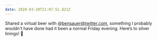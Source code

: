 ```yaml
---
date: 2020-03-20T21:07:51.821Z
---
```


Shared a virtual beer with @bensauer@twitter.com, something I probably wouldn’t have done had it been a normal Friday evening. Here’s to silver linings! 🍻
